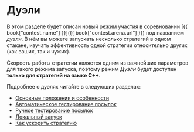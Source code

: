 # Дуэли

В этом разделе будет описан новый режим участия в соревновании [{{ book["contest.name"] }}]({{ book["contest.arena.url"] }}) под названием *дуэли*.
В нём вы можете запускать несколько стратегий в одном стакане, изучать эффективность одной стратегии относительно других (как ваших, так и чужих).

Скорость работы стратегии является одним из важнейших параметров для такого режима запуска, поэтому режим *Дуэли* будет доступен **только для стратегий на языке C++**.

Подробнее о дуэлях читайте в следующих разделах:

- [Основные положения и особенности](fundamentals.md)
- [Автоматическое тестирование посылок](automatic_mode.md)
- [Ручное тестирование посылок](manual_mode.md)
- [Локальный запуск](local_mode.md)
- [Как ускорить стратегию](fast_strategy.md)
